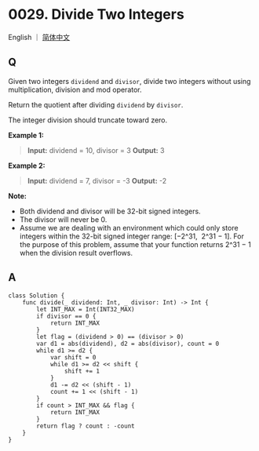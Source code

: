 # 0029. Divide Two Integers

English ｜ [简体中文](./README-zh_CN.md)



## Q

Given two integers `dividend` and `divisor`, divide two integers without using multiplication, division and mod operator.

Return the quotient after dividing `dividend` by `divisor`.

The integer division should truncate toward zero.

**Example 1:**

>**Input:** dividend = 10, divisor = 3
>**Output:** 3

**Example 2:**

>**Input:** dividend = 7, divisor = -3
>**Output:** -2

**Note:**

- Both dividend and divisor will be 32-bit signed integers.
- The divisor will never be 0.
- Assume we are dealing with an environment which could only store integers within the 32-bit signed integer range: [−2^31,  2^31 − 1]. For the purpose of this problem, assume that your function returns 2^31 − 1 when the division result overflows.



## A

```
class Solution {
    func divide(_ dividend: Int, _ divisor: Int) -> Int {
        let INT_MAX = Int(INT32_MAX)
        if divisor == 0 {
            return INT_MAX
        }
        let flag = (dividend > 0) == (divisor > 0)
        var d1 = abs(dividend), d2 = abs(divisor), count = 0
        while d1 >= d2 {
            var shift = 0
            while d1 >= d2 << shift {
                shift += 1
            }
            d1 -= d2 << (shift - 1)
            count += 1 << (shift - 1)
        }
        if count > INT_MAX && flag {
            return INT_MAX
        }
        return flag ? count : -count
    }
}
```

